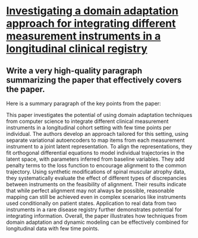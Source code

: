 # [Investigating a domain adaptation approach for integrating different   measurement instruments in a longitudinal clinical registry](https://arxiv.org/abs/2312.00616)

## Write a very high-quality paragraph summarizing the paper that effectively covers the paper.

 Here is a summary paragraph of the key points from the paper:

This paper investigates the potential of using domain adaptation techniques from computer science to integrate different clinical measurement instruments in a longitudinal cohort setting with few time points per individual. The authors develop an approach tailored for this setting, using separate variational autoencoders to map items from each measurement instrument to a joint latent representation. To align the representations, they fit orthogonal differential equations to model individual trajectories in the latent space, with parameters inferred from baseline variables. They add penalty terms to the loss function to encourage alignment to the common trajectory. Using synthetic modifications of spinal muscular atrophy data, they systematically evaluate the effect of different types of discrepancies between instruments on the feasibility of alignment. Their results indicate that while perfect alignment may not always be possible, reasonable mapping can still be achieved even in complex scenarios like instruments used conditionally on patient states. Application to real data from two instruments in a rare disease registry further demonstrates potential for integrating information. Overall, the paper illustrates how techniques from domain adaptation and dynamic modeling can be effectively combined for longitudinal data with few time points.

